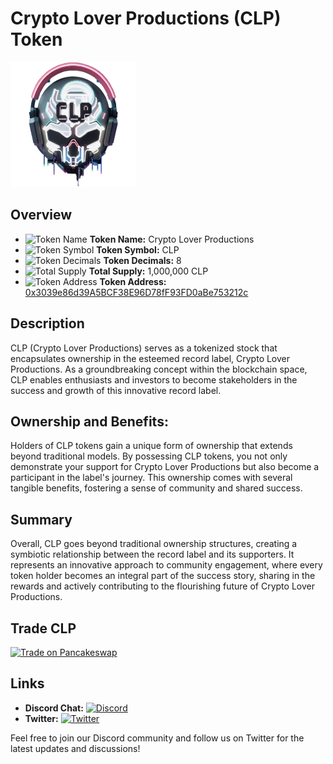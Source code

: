# Crypto Lover Productions (CLP) Token

<!-- Change the size of the image -->
<img src="https://github.com/CryptoDevelopmentServices/CLP/blob/main/CLP.png" alt="Image" width="200" height="200">
<!-- ![Crypto Lover Productions Logo](https://github.com/CryptoDevelopmentServices/CLP/blob/main/CLP.png) -->

## Overview

- ![Token Name](https://i.imgur.com/E6hSL6W.png) **Token Name:** Crypto Lover Productions
- ![Token Symbol](https://i.imgur.com/E6hSL6W.png) **Token Symbol:** CLP
- ![Token Decimals](https://i.imgur.com/E6hSL6W.png) **Token Decimals:** 8
- ![Total Supply](https://i.imgur.com/E6hSL6W.png) **Total Supply:** 1,000,000 CLP
- ![Token Address](https://i.imgur.com/E6hSL6W.png) **Token Address:** [0x3039e86d39A5BCF38E96D78fF93FD0aBe753212c](https://bscscan.com/token/0x3039e86d39A5BCF38E96D78fF93FD0aBe753212c)

## Description

CLP (Crypto Lover Productions) serves as a tokenized stock that encapsulates ownership in the esteemed record label, Crypto Lover Productions. As a groundbreaking concept within the blockchain space, CLP enables enthusiasts and investors to become stakeholders in the success and growth of this innovative record label.

## Ownership and Benefits:
Holders of CLP tokens gain a unique form of ownership that extends beyond traditional models. By possessing CLP tokens, you not only demonstrate your support for Crypto Lover Productions but also become a participant in the label's journey. This ownership comes with several tangible benefits, fostering a sense of community and shared success.

## Summary
Overall, CLP goes beyond traditional ownership structures, creating a symbiotic relationship between the record label and its supporters. It represents an innovative approach to community engagement, where every token holder becomes an integral part of the success story, sharing in the rewards and actively contributing to the flourishing future of Crypto Lover Productions.

## Trade CLP

[![Trade on Pancakeswap](https://img.shields.io/badge/Trade%20on-Pancakeswap-blue?style=for-the-badge&logo=pancakeswap)](https://pancakeswap.finance/swap?inputCurrency=0x55d398326f99059fF775485246999027B3197955&outputCurrency=0x3039e86d39A5BCF38E96D78fF93FD0aBe753212c&chainId=56&chain=bsc)

## Links

- **Discord Chat:** [![Discord](https://img.shields.io/discord/1157606000946327622?label=Join%20Us&logo=discord&logoColor=white)](https://discord.gg/RH3qTcPTd2)
- **Twitter:** [![Twitter](https://img.shields.io/twitter/follow/cryptolover705?style=social&logo=twitter)](https://twitter.com/cryptolover705)

Feel free to join our Discord community and follow us on Twitter for the latest updates and discussions!

